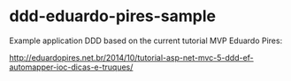 # ddd-eduardo-pires-sample

Example application DDD based on the current tutorial MVP Eduardo Pires:

http://eduardopires.net.br/2014/10/tutorial-asp-net-mvc-5-ddd-ef-automapper-ioc-dicas-e-truques/
